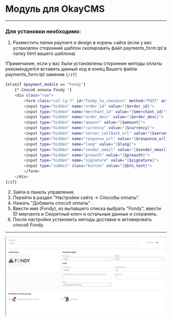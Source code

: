 # Модуль для OkayCMS

---

### Для установки необходимо: 
1. Разместить папки payment и design в корень сайта (если у вас установлен сторонний шаблон скопировать файл payments_form.tpl в папку html вашего шаблона)

!Примечание, если у вас были установлены сторонние методы оплаты рекомендуется вставить данный код в конец Вашего файла payments_form.tpl заменив ```{/if}```
```sh
{elseif $payment_module == "Fondy"}
    {* Способ оплаты Fondy *}
    <div class="row">
        <form class="col-lg-7" id="fondy_to_checkout" method="POST" action="https://api.fondy.eu/api/checkout/redirect/">
		<input type="hidden" name="order_id" value="{$order_id}">
		<input type="hidden" name="merchant_id" value="{$merchant_id}">
		<input type="hidden" name="order_desc" value="{$order_desc}">
		<input type="hidden" name="amount" value="{$amount}">
		<input type="hidden" name="currency" value="{$currency}">
		<input type="hidden" name="server_callback_url" value="{$server_callback_url}">
		<input type="hidden" name="response_url" value="{$response_url}">
		<input type="hidden" name="lang" value="{$lang}">
		<input type="hidden" name="sender_email" value="{$sender_email}">
		<input type="hidden" name="preauth" value="{$preauth}">
		<input type="hidden" name="signature" value="{$signature}">
		<input type="submit" class="button" value="{$btn_text}">
		</form>
    </div>
{/if}
```
2. Зайти в панель управления.
3. Перейти в раздел "Настройки cайта -> Способы оплаты".
4. Нажать "Добавить способ оплаты" .
5. Ввести имя (Fondy), из выпавшего списка выбрать "Fondy", ввести ID мерчанта и Секретный ключ и остальные данные и сохранить.
6. После настройки установить методы доставки и активировать способ Fondy.

---

![Скриншот][1]

[1]: https://raw.githubusercontent.com/cloudipsp/okaycms/master/Screenshot_1.png